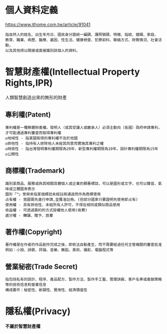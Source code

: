 # 個人資料定義
https://www.ithome.com.tw/article/91041
```
指自然人的姓名、出生年月日、國民身分證統一編碼、護照號碼、特徵、指紋、婚姻、家庭、
教育、職業、病歷、醫療、基因、性生活、健康檢查、犯罪前科、聯絡方式、財務情況、社會活動，
以及其他得以間接或直接識別該個人的資料。
```


# 智慧財產權(Intellectual Property Rights,IPR)
人類智慧創造出來的無形的財產
## 專利權(Patent)
```
專利權是一種無體財產權。發明人（或其受讓人或繼承人）必須主動向（各國）政府申請專利，才可能通過專利審查而取得專利權
◎地域性 - 指某國取得的專利權不及於他國
◎排他性 - 指持有人排除他人未經其同意而實施其專利之權
◎時效性 - 指台灣發明專利權期限為20年，新型專利權期限為10年，設計專利權期限為15年
◎公開性
```
## 商標權(Trademark)
```
識別某商品、服務或與其相關具體個人或企業的顯著標誌，可以是圖形或文字，也可以聲音、氣味或立體圖來表示
圖形「™」常用來指某個標誌未經註冊通過而作為商標使用
占有權 - 我國需先進行申請,並獲准註冊。(但部分國家只要證明先使用即占有)
使用權 - 具有排他性，未經所有人許可，不得在相同或類似商品使用
收益權 - 可透過簽約的方式授權他人使用(收費)
處分權 - 轉讓、贈予、放棄
```
## 著作權(Copyright)
```
著作權是在作者的作品創作完成之後，即依法自動產生，而不需要經過任何主管機關的審查批准
例如：小說、詩歌、評論、音樂、舞蹈、美術、攝影、電腦程式等
```
## 營業秘密(Trade Secret)
```
指包括私有的設計、程序、產品配方、製作方法、製作手工藝、管理訣竅、客戶名單或產銷策略等的技術信息和營業信息
構成要件：秘密性、新穎性、實用性、經濟價值性
```
# 隱私權(Privacy)
**不屬於智慧財產權**
```

```
